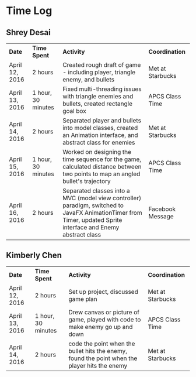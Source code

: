 # Time Log

## Shrey Desai

<table>
	<tr>
		<td><b>Date</b></td>
		<td><b>Time Spent</b></td>
		<td><b>Activity</b></td>
		<td><b>Coordination</b></td>
	</tr>
	<tr>
		<td>April 12, 2016</td>
		<td>2 hours</td>
		<td>Created rough draft of game - including player, triangle enemy, and bullets</td>
		<td>Met at Starbucks</td>
	</tr>
	<tr>
		<td>April 13, 2016</td>
		<td>1 hour, 30 minutes</td>
		<td>Fixed multi-threading issues with triangle enemies and bullets, created rectangle goal box</td>
		<td>APCS Class Time</td>
	</tr>
	<tr>
		<td>April 14, 2016</td>
		<td>2 hours</td>
		<td>Separated player and bullets into model classes, created an Animation interface, and abstract class for enemies</td>
		<td>Met at Starbucks</td>
	</tr>
	<tr>
		<td>April 15, 2016</td>
		<td>1 hour, 30 minutes</td>
		<td>Worked on designing the time sequence for the game, calculated distance between two points to map an angled bullet's trajectory</td>
		<td>APCS Class Time</td>
	</tr>
	<tr>
		<td>April 16, 2016</td>
		<td>2 hours</td>
		<td>Separated classes into a MVC (model view controller) paradigm, switched to JavaFX AnimationTimer from Timer, updated Sprite interface and Enemy abstract class</td>
		<td>Facebook Message</td>
	</tr>
</table>

## Kimberly Chen

<table>
	<tr>
		<td><b>Date</b></td>
		<td><b>Time Spent</b></td>
		<td><b>Activity</b></td>
		<td><b>Coordination</b></td>
	</tr>
	<tr>
		<td>April 12, 2016</td>
		<td>2 hours</td>
		<td>Set up project, discussed game plan</td>
		<td>Met at Starbucks</td>
	</tr>
	<tr>
		<td>April 13, 2016</td>
		<td>1 hour, 30 minutes</td>
		<td>Drew canvas or picture of game, played with code to make enemy go up and down</td>
		<td>APCS Class Time</td>
	</tr>
	<tr>
		<td>April 14, 2016</td>
		<td>2 hours</td>
		<td>code the point when the bullet hits the enemy, found the point when the player hits the enemy</td>
		<td>Met at Starbucks</td>
	</tr>

</table>
